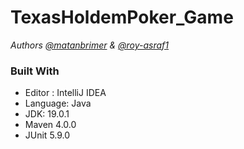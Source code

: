 # TexasHoldemPoker_Game
_Authors [@matanbrimer](https://github.com/matanbrimer) & [@roy-asraf1](https://github.com/roy-asraf1)_


### Built With

* Editor : IntelliJ IDEA
* Language: Java
* JDK: 19.0.1
* Maven 4.0.0
* JUnit 5.9.0
